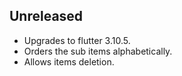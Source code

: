 ## Unreleased

- Upgrades to flutter 3.10.5.
- Orders the sub items alphabetically.
- Allows items deletion.
